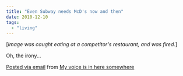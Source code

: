 ```yaml
---
title: "Even Subway needs McD's now and then"
date: 2010-12-10
tags:
  - "living"
---
```


[_image was caught eating at a competitor's restaurant, and was fired._]

Oh, the irony...

[Posted via email](http://posterous.com) from [My voice is in here somewhere](http://madbaker.posterous.com/even-subway-needs-mcds-now-and-then)
